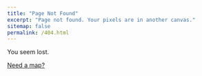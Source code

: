 ```yaml
---
title: "Page Not Found"
excerpt: "Page not found. Your pixels are in another canvas."
sitemap: false
permalink: /404.html
---
```


You seem lost. 

[Need a map?](https://maps.google.com)
